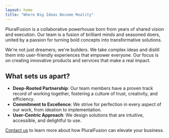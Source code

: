 ```yaml
---
layout: home
title: "Where Big Ideas Become Reality"
---
```


PluralFusion is a collaborative powerhouse born from years of shared vision and execution. 
Our team is a fusion of brilliant minds and seasoned doers, united by a passion for turning bold concepts into transformative solutions.

We're not just dreamers; we're builders. We take complex ideas and distill them into user-friendly experiences that empower everyone. Our focus is on creating innovative products and services that make a real impact.

## What sets us apart?

- **Deep-Rooted Partnership**: Our team members have a proven track record of working together, fostering a culture of trust, creativity, and efficiency.
- **Commitment to Excellence**: We strive for perfection in every aspect of our work, from ideation to implementation.
- **User-Centric Approach**: We design solutions that are intuitive, accessible, and delightful to use.

[Contact us](mailto:info@pluralfusion.com) to learn more about how PluralFusion can elevate your business.
